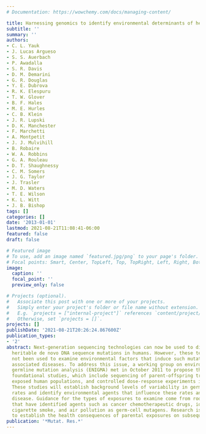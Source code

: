 ```yaml
---
# Documentation: https://wowchemy.com/docs/managing-content/

title: Harnessing genomics to identify environmental determinants of heritable disease
subtitle: ''
summary: ''
authors:
- C. L. Yauk
- J. Lucas Argueso
- S. S. Auerbach
- P. Awadalla
- S. R. Davis
- D. M. Demarini
- G. R. Douglas
- Y. E. Dubrova
- R. K. Elespuru
- T. W. Glover
- B. F. Hales
- M. E. Hurles
- C. B. Klein
- J. R. Lupski
- D. K. Manchester
- F. Marchetti
- A. Montpetit
- J. J. Mulvihill
- B. Robaire
- W. A. Robbins
- G. A. Rouleau
- D. T. Shaughnessy
- C. M. Somers
- J. G. Taylor
- J. Trasler
- M. D. Waters
- T. E. Wilson
- K. L. Witt
- J. B. Bishop
tags: []
categories: []
date: '2013-01-01'
lastmod: 2021-08-21T11:08:41-06:00
featured: false
draft: false

# Featured image
# To use, add an image named `featured.jpg/png` to your page's folder.
# Focal points: Smart, Center, TopLeft, Top, TopRight, Left, Right, BottomLeft, Bottom, BottomRight.
image:
  caption: ''
  focal_point: ''
  preview_only: false

# Projects (optional).
#   Associate this post with one or more of your projects.
#   Simply enter your project's folder or file name without extension.
#   E.g. `projects = ["internal-project"]` references `content/project/deep-learning/index.md`.
#   Otherwise, set `projects = []`.
projects: []
publishDate: '2021-08-21T20:26:24.867600Z'
publication_types:
- '2'
abstract: Next-generation sequencing technologies can now be used to directly measure
  heritable de novo DNA sequence mutations in humans. However, these techniques have
  not been used to examine environmental factors that induce such mutations and their
  associated diseases. To address this issue, a working group on environmentally induced
  germline mutation analysis (ENIGMA) met in October 2011 to propose the necessary
  foundational studies, which include sequencing of parent-offspring trios from highly
  exposed human populations, and controlled dose-response experiments in animals.
  These studies will establish background levels of variability in germline mutation
  rates and identify environmental agents that influence these rates and heritable
  disease. Guidance for the types of exposures to examine come from rodent studies
  that have identified agents such as cancer chemotherapeutic drugs, ionizing radiation,
  cigarette smoke, and air pollution as germ-cell mutagens. Research is urgently needed
  to establish the health consequences of parental exposures on subsequent generations.
publication: '*Mutat. Res.*'
---
```

